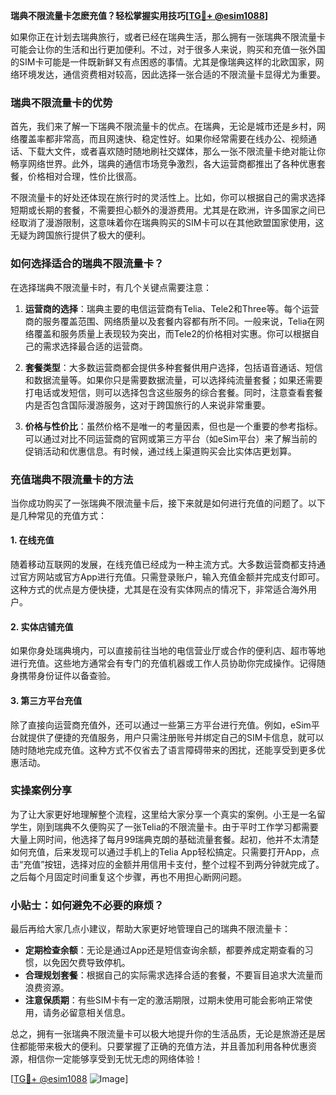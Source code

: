 **瑞典不限流量卡怎麽充值？轻松掌握实用技巧[[TG💪+ @esim1088](https://t.me/s/esim1088)]**

如果你正在计划去瑞典旅行，或者已经在瑞典生活，那么拥有一张瑞典不限流量卡可能会让你的生活和出行更加便利。不过，对于很多人来说，购买和充值一张外国的SIM卡可能是一件既新鲜又有点困惑的事情。尤其是像瑞典这样的北欧国家，网络环境发达，通信资费相对较高，因此选择一张合适的不限流量卡显得尤为重要。

### 瑞典不限流量卡的优势

首先，我们来了解一下瑞典不限流量卡的优点。在瑞典，无论是城市还是乡村，网络覆盖率都非常高，而且网速快、稳定性好。如果你经常需要在线办公、视频通话、下载大文件，或者喜欢随时随地刷社交媒体，那么一张不限流量卡绝对能让你畅享网络世界。此外，瑞典的通信市场竞争激烈，各大运营商都推出了各种优惠套餐，价格相对合理，性价比很高。

不限流量卡的好处还体现在旅行时的灵活性上。比如，你可以根据自己的需求选择短期或长期的套餐，不需要担心额外的漫游费用。尤其是在欧洲，许多国家之间已经取消了漫游限制，这意味着你在瑞典购买的SIM卡可以在其他欧盟国家使用，这无疑为跨国旅行提供了极大的便利。

### 如何选择适合的瑞典不限流量卡？

在选择瑞典不限流量卡时，有几个关键点需要注意：

1. **运营商的选择**：瑞典主要的电信运营商有Telia、Tele2和Three等。每个运营商的服务覆盖范围、网络质量以及套餐内容都有所不同。一般来说，Telia在网络覆盖和服务质量上表现较为突出，而Tele2的价格相对实惠。你可以根据自己的需求选择最合适的运营商。

2. **套餐类型**：大多数运营商都会提供多种套餐供用户选择，包括语音通话、短信和数据流量等。如果你只是需要数据流量，可以选择纯流量套餐；如果还需要打电话或发短信，则可以选择包含这些服务的综合套餐。同时，注意查看套餐内是否包含国际漫游服务，这对于跨国旅行的人来说非常重要。

3. **价格与性价比**：虽然价格不是唯一的考量因素，但也是一个重要的参考指标。可以通过对比不同运营商的官网或第三方平台（如eSim平台）来了解当前的促销活动和优惠信息。有时候，通过线上渠道购买会比实体店更划算。

### 充值瑞典不限流量卡的方法

当你成功购买了一张瑞典不限流量卡后，接下来就是如何进行充值的问题了。以下是几种常见的充值方式：

#### 1. 在线充值
随着移动互联网的发展，在线充值已经成为一种主流方式。大多数运营商都支持通过官方网站或官方App进行充值。只需登录账户，输入充值金额并完成支付即可。这种方式的优点是方便快捷，尤其是在没有实体网点的情况下，非常适合海外用户。

#### 2. 实体店铺充值
如果你身处瑞典境内，可以直接前往当地的电信营业厅或合作的便利店、超市等地进行充值。这些地方通常会有专门的充值机器或工作人员协助你完成操作。记得随身携带身份证件以备查验。

#### 3. 第三方平台充值
除了直接向运营商充值外，还可以通过一些第三方平台进行充值。例如，eSim平台就提供了便捷的充值服务，用户只需注册账号并绑定自己的SIM卡信息，就可以随时随地完成充值。这种方式不仅省去了语言障碍带来的困扰，还能享受到更多优惠活动。

### 实操案例分享

为了让大家更好地理解整个流程，这里给大家分享一个真实的案例。小王是一名留学生，刚到瑞典不久便购买了一张Telia的不限流量卡。由于平时工作学习都需要大量上网时间，他选择了每月99瑞典克朗的基础流量套餐。起初，他并不太清楚如何充值，后来发现可以通过手机上的Telia App轻松搞定。只需要打开App，点击“充值”按钮，选择对应的金额并用信用卡支付，整个过程不到两分钟就完成了。之后每个月固定时间重复这个步骤，再也不用担心断网问题。

### 小贴士：如何避免不必要的麻烦？

最后再给大家几点小建议，帮助大家更好地管理自己的瑞典不限流量卡：

- **定期检查余额**：无论是通过App还是短信查询余额，都要养成定期查看的习惯，以免因欠费导致停机。
- **合理规划套餐**：根据自己的实际需求选择合适的套餐，不要盲目追求大流量而浪费资源。
- **注意保质期**：有些SIM卡有一定的激活期限，过期未使用可能会影响正常使用，请务必留意相关信息。

总之，拥有一张瑞典不限流量卡可以极大地提升你的生活品质，无论是旅游还是居住都能带来极大的便利。只要掌握了正确的充值方法，并且善加利用各种优惠资源，相信你一定能够享受到无忧无虑的网络体验！

[[TG💪+ @esim1088](https://t.me/s/esim1088) ![Image](https://i.postimg.cc/4NQfJmqS/Snipaste-2025-05-13-00-14-12.png)]
